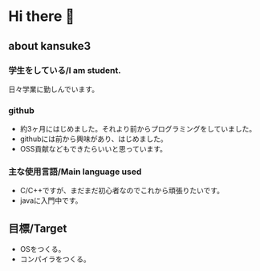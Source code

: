 # Hi there 👋
## about kansuke3

### 学生をしている/I am student.
 日々学業に勤しんでいます。

### github
 - 約3ヶ月にはじめました。それより前からプログラミングをしていました。
 - githubには前から興味があり、はじめました。
 - OSS貢献などもできたらいいと思っています。

### 主な使用言語/Main language used
 - C/C++ですが、まだまだ初心者なのでこれから頑張りたいです。
 - javaに入門中です。

## 目標/Target
 - OSをつくる。
 - コンパイラをつくる。
